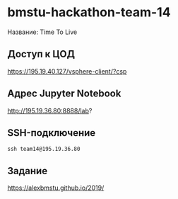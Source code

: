 # bmstu-hackathon-team-14
Название: Time To Live

## Доступ к ЦОД

https://195.19.40.127/vsphere-client/?csp

## Адрес Jupyter Notebook

http://195.19.36.80:8888/lab?

## SSH-подключение

`ssh team14@195.19.36.80`

## Задание

https://alexbmstu.github.io/2019/

